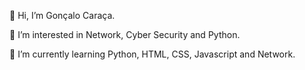 👋 Hi, I’m Gonçalo Caraça.

👀 I’m interested in Network, Cyber Security and Python.

🌱 I’m currently learning Python, HTML, CSS, Javascript and Network.

<!---
Goncaloc29/Goncaloc29 is a ✨ special ✨ repository because its `README.md` (this file) appears on your GitHub profile.
You can click the Preview link to take a look at your changes.
--->

